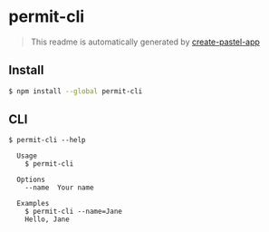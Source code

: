 # permit-cli

> This readme is automatically generated by [create-pastel-app](https://github.com/vadimdemedes/create-pastel-app)

## Install

```bash
$ npm install --global permit-cli
```

## CLI

```
$ permit-cli --help

  Usage
    $ permit-cli

  Options
    --name  Your name

  Examples
    $ permit-cli --name=Jane
    Hello, Jane
```
